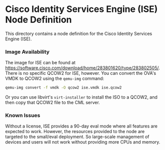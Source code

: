 # Cisco Identity Services Engine (ISE) Node Definition

This directory contains a node definition for the Cisco Identity Services Engine (ISE).

### Image Availability

The image for ISE can be found at https://software.cisco.com/download/home/283801620/type/283802505/.  There is no specific
QCOW2 for ISE, however.  You can convert the OVA's VMDK to QCOW2 using the `qemu-img` command:

```sh
qemu-img convert -f vmdk -O qcow2 ise.vmdk ise.qcow2
```

Or you can use libvirt's `virt-installer` to install the ISO to a QCOW2, and then copy that QCOW2 file to the CML server.

### Known Issues

Without a license, ISE provides a 90-day eval mode where all features are expected to work.  However, the resources
provided to the node are targeted to the small/eval deployment.  So large-scale management of devices and users will
not work without providing more CPUs and memory.

